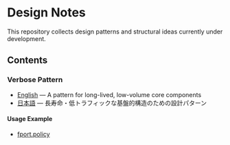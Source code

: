 # Design Notes

This repository collects design patterns and structural ideas currently under development.

## Contents

### Verbose Pattern

- [English](./verbose-pattern/README.md) — A pattern for long-lived, low-volume core components  
- [日本語](./verbose-pattern/README.ja.md) — 長寿命・低トラフィックな基盤的構造のための設計パターン

#### Usage Example
- [fport.policy](https://github.com/minoru-jp/fport/blob/main/src/fport/policy.py)
